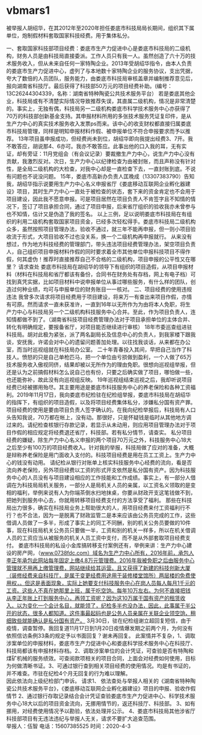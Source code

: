 # vbmars1
被举报人胡绍华，在其2012年至2020年担任娄底市科技局局长期间，组织其下属单位，炮制假材料套取国家科技经费。用于集体私分。

一、套取国家科技部项目经费：娄底市生产力促进中心是娄底市科技局的二级机构，财务人员是由科技局直接委派。工作人员只有我一人。虽然创造了六十万的技术服务收入，但从未来自任何一家特陶企业。2013年受胡绍华指令，由本人负责的娄底市生产力促进中心，虚列了与本地数十家特陶企业的服务协议，支出凭据，夸大了数倍的人员团队，服务能力，由娄底市科技局审核盖章并编制推荐意见后，报向湖南省科技厅。最后获得了科技部50万元的项目经费补助。(编号：13C26244304339，名称：湖南省特种陶瓷公共技术服务平台）
若是娄底其他企业，科技局或有不清楚实际情况导致推荐失误，其直属二级机构，情况是非常清楚的。事实上，无独有偶，科技局另一二级机构娄底市科学技术服务中心亦获得了70万的科技部创新基金支持。其申报材料所用的多张技术服务凭证复印件，是从生产力中心的真实技术服务收入发票ps而来。该中心的收支财权都直接归属娄底市科技局管理，同样是明知申报材料作假、被申报单位不符合申报要求而予以推荐。
13年项目虽申报成功，但经费尚未到位，胡绍华即向我提出经费3、7开。我不敢答应，胡说那4、6亦可。我亦不敢答应。此事出他的口入我的耳，无有实证，却有旁证：11月党组会（有会议记录）要裁撤生产力中心，说生产力中心没有贡献，我激烈反对。次日，生产力中心以纪律检查为由被封账，而且声称没有针对性，是全局二级机构的大检查，对我中心却是一直检查下去，一直封账到底。不说有问题也不说没问题。
15年，娄底市高新办负责人匡晚成（13307383790）告知我，胡绍华指示说要用生产力中心名义申报省厅《娄底移动互联网企业孵化器建设》项目，其时生产力中心一直处于被检查的状态，套下来的资金肯定也不会用于项目建设，因此我不愿意申报。可是项目居然在项目负责人不肯签字且不知情的情况下，签订了项目承担合同，通过了项目申报，后来省厅组织的验收我亦未曾参与也不知情，估计又是伪造了我的签名。
以上三例，足以说明娄底市科技局在有组织的利用二级机构套取国家项目资金，已经多次轻松得手。娄底市科技局二级机构众多，虽然按照项目管理办法，验收不通过，就三年不能再申报，但一则小项目验收流于形式，大项目验收不过也没关系，换一个二级机构再申报就行。
从来没有想过，作为地方科技经费的管理部门，带头违法项目经费管理办法，架空项目负责人，自己组织项目申报材料作假的同时要求着全市其他单位申报科技项目不得作假，何其虚伪！推荐时直接推荐自己不合格的二级机构，项目申报的公平性又在哪里？
请求查处 娄底市科技局在胡绍华的领导下有组织的项目造假，从项目申报材料（材料在科技局和省厅都该有备份，合同书在财务处有存档，网上有电子档）可找到真凭实据，比如项目材料中说申报单位从事过哪些服务，有什么样的团队，创造过何种业绩，均可与申报单位的财务账目一一核对。 
二、项目经费的使用违规违法
   我曾多次请求将项目经费用于项目建设，将来万一有查出来项目作假，亦情有可原。然而请求一直未获准许，一直到16年以无所作为为由将本人免职，将生产力中心与科技局另一个二级机构科技服务中心合并。至此，作为项目负责人，连知情都做不到了。（湖南省科技项目经费管理办法对于项目承担单位的主体合并、转化有明确规定，要报备省厅，对项目能否继续进行审核）
18年市委巡查组进驻科技局。胡对此极为紧张，派了两名副局长及信息中心的负责人，到我家楼下跟我谈，安抚我，许诺会对中心的遗留问题善加处理。以往找我谈话，从来都在办公室，而当时巡视组就在科技局办公室。
二十年青春投入其间，早把自己当作了科技人。愤怒的只是自己单枪匹马，把一个单位由亏损做到盈利，一个人做了65万技术服务收入傲视同侪，结果却被以无所作为的理由免职。很想向巡视组举报，但还是认为之前搞假材料怎么说自己也有份，只要之后确实做了项目，哪怕做一些，也还能弥补，故此没有向巡视组反映。
19年巡视组结束巡视之后，我却听说项目经费已经被挪用殆尽。其主要用途是娄底市科技服务中心的养老保险和各种工资福利。2019年11月17日，我向娄底市纪检驻在纪检组举报，娄底市科技局在胡绍华的指挥下，有组织的项目造假，以及将项目经费集体私分，涉嫌私分国有资产罪。
项目经费的使用是要由项目负责人签字确认的。在我向纪检举报后，科技局有人口头告知我说，70万都在帐上，没有动。那很好，只是怀疑钱是临时从其他地方调过来的。请纪检查核银行存款记录，若显示从未动用，则应用项目管理办法对于项目作假的相应规定将经费退还省厅，科技部。若有私分情节，请查实。
私分项目经费的嫌疑，除生产力中心名义申报的两个项目70万元之外，科技服务中心18大之后至少有100万的项目经费收入。针对我的举报，科技局做了应对的准备，大概是辩称养老保险是用门面收入支付的。科技项目经费是用在员工工资上。生产力中心的钱没有动用。
请纪检从银行对账单上核实科技服务中心经费的流向，看是否流向养老保险，另外项目经费以工资的形式开支依然是私分国有资产。因为科技服务中心的人员没有与项目建设相应的工作技能和工作成绩。事实上，有一部分人借调在为科技局局机关服务，一部分人是局机关人员的亲属，以工资名义领取的是变相的福利，举例来说有人为你端茶倒水扫地抹桌，你要从财政开支这笔钱做不到，把她列到服务中心去，你就用转移项目经费支付的方法享受了福利。 那些在科技局出力很多，确实在科技局业务上帮助很大的人，用项目经费来付工资福利行不行？也不合法，因为一是脱离了财政监管二是本来应该由公务员完成的工作，这些借调人员做了一多半，形成了事实上的同工不同酬，别的机关公务员要做的10件事，现在科技局机关公务员只要做一半，工资和别的机关一样多，所以在机关借调人员的工资应当从被服务的机关人员工资中支付，而不是从外部套取项目经费支付。
娄底市科技局的私设小金库搞转移支付案例还有，举例来讲：生产力中心建设的房产网，（www.0738fdc.com）域名为生产力中心所有，2016年前，承包人李正年承包此网站每年固定上缴4.8万元管理费。2016年我被免职之后由服务中心管理就不用再上缴管理费，网站继续给其运营。且又获得了新建的科技创新大厦（装修经费来自科技厅，是属于变更经费用途用于装修楼堂馆所）两层楼的免费使用权，。但这是表面现象，实际上她要支付科技服务中心在岗人员每人每月1千元的工资。这些人不真在她那里上班，属于吃空饷。每年10万左右。为何不直接把钱从李正年账上打到服务中心，再领工资呢？因为这10万属于国有资产的租赁收入。以为变化一个会计名目，就能领了，纪检多半也没办法，因此，此事属于半公开的状态，很多人都知道。这件事最起码也是公务人员亲属在关联企业领空饷，稍细致些就能确认是私分国有资产。
  3月30日，驻在纪检组谢立超回复短信，由于疫情，调查暂停。我回复道11月17日到1月20日疫情爆发期之前两个月，为何没有依照信访条例33条的规定予以书面回复？谢未再回复。
此案情并不复杂，1、调取涉案单位的申报材料，娄底市生产力促进中心和娄底科学技术服务中心在科技厅、科技局都该有申报材料存档。2、调取涉案单位的会计凭证，可查验是否有特陶和煤矿机械的服务绩效。可查阅款项相关的项目合同，上面会对经费如何使用，目标为何做清晰书证。3、可通过银行查到相关项目经费的使用情况。均是有书证的，并不难查。市驻在纪检4个月无回复的行为难以理解。  
因此依法向上级纪检部门申诉。
请求1、 依法查处与举报人相关的《湖南省特种陶瓷公共技术服务平台》，《娄底移动互联网企业孵化器建设》项目的申报、验收作假情节
2、通过银行存取记录结合会计凭证查验娄底市生产力促进中心、科学技术服务中心18大以后的项目资金流向，无挪用情节的，返还科技厅、科技部。
3、如有挪用，对经费使用情况予以勘验，依法处理并公示。
4、娄底市科技局其他涉省厅科技部项目有无违法违纪与举报人无关，请求不要扩大追查范围。   
举报人：伍智
电话：15607385525
时间：2020-4-3
